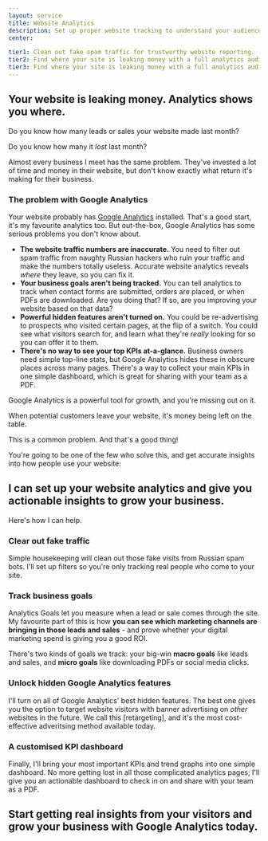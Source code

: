 ```yaml
---
layout: service
title: Website Analytics
description: Set up proper website tracking to understand your audience and boost your conversion rate.
center:

tier1: Clean out fake spam traffic for trustworthy website reporting.
tier2: Find where your site is leaking money with a full analytics audit.
tier3: Find where your site is leaking money with a full analytics audit.
---
```


## Your website is leaking money. Analytics shows you where.

Do you know how many leads or sales your website made last month?

Do you know how many it *lost* last month?

Almost every business I meet has the same problem. They've invested a lot of time and money in their website, but don't know exactly what return it's making for their business.

### The problem with Google Analytics

Your website probably has [Google Analytics](http://analytics.google.com "Google Analytics") installed. That's a good start, it's my favourite analytics too. But out-the-box, Google Analytics has some serious problems you don't know about.

- **The website traffic numbers are inaccurate.** You need to filter out spam traffic from naughty Russian hackers who ruin your traffic and make the numbers totally useless. Accurate website analytics reveals *where* they leave, so you can fix it.
- **Your business goals aren't being tracked.** You can tell analytics to track when contact forms are submitted, orders are placed, or when PDFs are downloaded. Are you doing that? If so, are you improving your website based on that data?
- **Powerful hidden features aren't turned on.** You could be re-advertising to prospects who visited certain pages, at the flip of a switch. You could see what visitors search for, and learn what they're *really* looking for so you can offer it to them.
- **There's no way to see your top KPIs at-a-glance.** Business owners need simple top-line stats, but Google Analytics hides these in obscure places across many pages. There's a way to collect your main KPIs in one simple dashboard, which is great for sharing with your team as a PDF.

Google Analytics is a powerful tool for growth, and you're missing out on it.

When potential customers leave your website, it's money being left on the table.

This is a common problem. And that's a good thing!

You're going to be one of the few who solve this, and get accurate insights into how people use your website:

## I can set up your website analytics and give you actionable insights to grow your business.

Here's how I can help.

### Clear out fake traffic

Simple housekeeping will clean out those fake visits from Russian spam bots. I'll set up filters so you're only tracking real people who come to your site.

### Track business goals

Analytics Goals let you measure when a lead or sale comes through the site. My favourite part of this is how **you can see which marketing channels are bringing in those leads and sales** - and prove whether your digital marketing spend is giving you a good ROI.

There's two kinds of goals we track: your big-win **macro goals** like leads and sales, and **micro goals** like downloading PDFs or social media clicks.

### Unlock hidden Google Analytics features

I'll turn on all of Google Analytics' best hidden features. The best one gives you the option to target website visitors with banner advertising on *other* websites in the future. We call this [retargeting], and it's the most cost-effective adveritsing method available today.

### A customised KPI dashboard

Finally, I'll bring your most important KPIs and trend graphs into one simple dashboard. No more getting lost in all those complicated analytics pages; I'll give you an actionable dashboard to check in on and share with your team as a PDF.

## Start getting real insights from your visitors and grow your business with Google Analytics today.